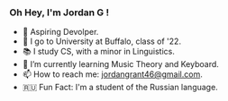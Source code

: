 ### Oh Hey, I'm Jordan G !
- :floppy_disk: Aspiring Devolper.
- :ox: I go to University at Buffalo, class of '22.
- :books: I study CS, with a minor in Linguistics.
- :art: I’m currently learning Music Theory and Keyboard.
- :mailbox: How to reach me: jordangrant46@gmail.com.
- :ru:  Fun Fact: I'm a student of the Russian language.



<!--
**TcgVanguardTroll/TcgVanguardTroll** is a ✨ _special_ ✨ repository because its `README.md` (this file) appears on your GitHub profile.

[![Jordan's GitHub stats](https://github-readme-stats.vercel.app/api?username=TcgVanguardTroll&theme=cobalt)](https://github.com/anuraghazra/github-readme-stats)

Here are some ideas to get you started:

- 🔭 I’m currently working on ...
- 🌱 I’m currently learning ...
- 👯 I’m looking to collaborate on ...
- 🤔 I’m looking for help with ...
- 💬 Ask me about ...
- 📫 How to reach me: ...
- 😄 Pronouns: ...
- ⚡ Fun fact: ...
-->
